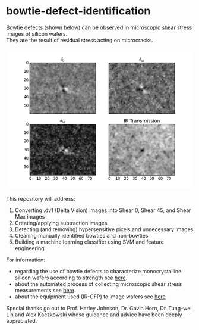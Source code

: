 # bowtie-defect-identification
Bowtie defects (shown below) can be observed in microscopic shear stress images of silicon wafers.  
They are the result of residual stress acting on microcracks.  

![Example Bowtie Defect](/0009raw_1188.png)

This repository will address:
1. Converting .dv1 (Delta Vision) images into Shear 0, Shear 45, and Shear Max images
1. Creating/applying subtraction images
1. Detecting (and removing) hypersensitive pixels and unnecessary images
1. Cleaning manually identified bowties and non-bowties
1. Building a machine learning classifier using SVM and feature engineering

For information:
* regarding the use of bowtie defects to characterize monocrystalline silicon wafers according to strength see [here](/documents/ndpe_characterization_si_pv_wafers.pdf).
* about the automated process of collecting microscopic shear stress measurements see [here](/documents/IR-GFP-automation.pdf).
* about the equipment used (IR-GFP) to image wafers see [here](/documents/IR-GFP.pdf)

Special thanks go out to Prof. Harley Johnson, Dr. Gavin Horn, Dr. Tung-wei Lin and Alex Kaczkowski whose guidance and advice have been deeply appreciated.

